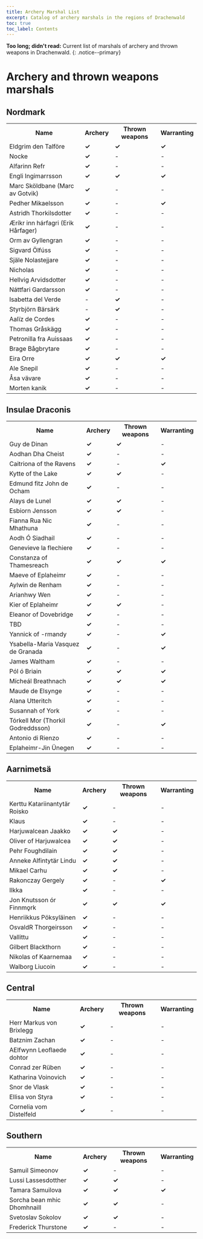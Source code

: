 ```yaml
---
title: Archery Marshal List 
excerpt: Catalog of archery marshals in the regions of Drachenwald
toc: true
toc_label: Contents
---
```


__Too long; didn't read:__ Current list of marshals of archery and thrown weapons in Drachenwald. 
{: .notice--primary}

# Archery and thrown weapons marshals 


## Nordmark


<table>
  <tr><th>Name</th><th>Archery</th><th>Thrown weapons</th><th>Warranting</th></tr>
  <tr><td>Eldgrim den Talföre</td><td><strong>✓</strong></td><td><strong>✓</strong></td><td><strong>✓</strong></td></tr>
  <tr><td>Nocke</td><td><strong>✓</strong></td><td>-</td><td>-</td></tr>
  <tr><td>Alfarinn Refr</td><td><strong>✓</strong></td><td>-</td><td>-</td></tr>
  <tr><td>Engli Ingimarrsson</td><td><strong>✓</strong></td><td><strong>✓</strong></td><td><strong>✓</strong></td></tr>
  <tr><td>Marc Sköldbane (Marc av Gotvik)</td><td><strong>✓</strong></td><td>-</td><td>-</td></tr>
  <tr><td>Pedher Mikaelsson</td><td><strong>✓</strong></td><td>-</td><td><strong>✓</strong></td></tr>
  <tr><td>Astridh Thorkilsdotter</td><td><strong>✓</strong></td><td>-</td><td>-</td></tr>
  <tr><td>Æríkr inn hárfagri (Erik Hårfager)</td><td><strong>✓</strong></td><td>-</td><td>-</td></tr>
  <tr><td>Orm av Gyllengran</td><td><strong>✓</strong></td><td>-</td><td>-</td></tr>
  <tr><td>Sigvard Ölfúss</td><td><strong>✓</strong></td><td>-</td><td>-</td></tr>
  <tr><td>Själe Nolastejjare</td><td><strong>✓</strong></td><td>-</td><td>-</td></tr>
  <tr><td>Nicholas</td><td><strong>✓</strong></td><td>-</td><td>-</td></tr>
  <tr><td>Hellvig Arvidsdotter</td><td><strong>✓</strong></td><td>-</td><td>-</td></tr>
  <tr><td>Náttfari Gardarsson</td><td><strong>✓</strong></td><td>-</td><td>-</td></tr>
  <tr><td>Isabetta del Verde</td><td>-</td><td><strong>✓</strong></td><td>-</td></tr>
  <tr><td>Styrbjörn Bärsärk</td><td>-</td><td><strong>✓</strong></td><td>-</td></tr>
  <tr><td>Aalïz de Cordes</td><td><strong>✓</strong></td><td>-</td><td>-</td></tr>
  <tr><td>Thomas Gråskägg</td><td><strong>✓</strong></td><td>-</td><td>-</td></tr>
  <tr><td>Petronilla fra Auissaas</td><td><strong>✓</strong></td><td>-</td><td>-</td></tr>
  <tr><td>Brage Bågbrytare</td><td><strong>✓</strong></td><td>-</td><td>-</td></tr>
  <tr><td>Eira Orre</td><td><strong>✓</strong></td><td><strong>✓</strong></td><td><strong>✓</strong></td></tr>
  <tr><td>Ale Snepil</td><td><strong>✓</strong></td><td>-</td><td>-</td></tr>
  <tr><td>Åsa vävare</td><td><strong>✓</strong></td><td>-</td><td>-</td></tr>
  <tr><td>Morten kanik</td><td><strong>✓</strong></td><td>-</td><td>-</td></tr>
</table>


## Insulae Draconis


<table>
  <tr><th>Name</th><th>Archery</th><th>Thrown weapons</th><th>Warranting</th></tr>
  <tr><td>Guy de Dinan</td><td><strong>✓</strong></td><td><strong>✓</strong></td><td>-</td></tr>
  <tr><td>Aodhan Dha Cheist</td><td><strong>✓</strong></td><td>-</td><td>-</td></tr>
  <tr><td>Caitriona of the Ravens</td><td><strong>✓</strong></td><td>-</td><td><strong>✓</strong></td></tr>
  <tr><td>Kytte of the Lake</td><td><strong>✓</strong></td><td><strong>✓</strong></td><td>-</td></tr>
  <tr><td>Edmund fitz John de Ocham</td><td><strong>✓</strong></td><td>-</td><td>-</td></tr>
  <tr><td>Alays de Lunel</td><td><strong>✓</strong></td><td><strong>✓</strong></td><td>-</td></tr>
  <tr><td>Esbiorn Jensson</td><td><strong>✓</strong></td><td><strong>✓</strong></td><td>-</td></tr>
  <tr><td>Fianna Rua Nic Mhathuna</td><td><strong>✓</strong></td><td>-</td><td>-</td></tr>
  <tr><td>Aodh Ó Siadhail</td><td><strong>✓</strong></td><td>-</td><td>-</td></tr>
  <tr><td>Genevieve la flechiere</td><td><strong>✓</strong></td><td>-</td><td>-</td></tr>
  <tr><td>Constanza of Thamesreach</td><td><strong>✓</strong></td><td><strong>✓</strong></td><td><strong>✓</strong></td></tr>
  <tr><td>Maeve of Eplaheimr</td><td><strong>✓</strong></td><td>-</td><td>-</td></tr>
  <tr><td>Aylwin de Renham</td><td><strong>✓</strong></td><td>-</td><td>-</td></tr>
  <tr><td>Arianhwy Wen</td><td><strong>✓</strong></td><td>-</td><td>-</td></tr>
  <tr><td>Kier of Eplaheimr</td><td><strong>✓</strong></td><td><strong>✓</strong></td><td>-</td></tr>
  <tr><td>Eleanor of Dovebridge</td><td><strong>✓</strong></td><td>-</td><td>-</td></tr>
  <tr><td>TBD</td><td><strong>✓</strong></td><td>-</td><td>-</td></tr>
  <tr><td>Yannick of -rmandy</td><td><strong>✓</strong></td><td>-</td><td><strong>✓</strong></td></tr>
  <tr><td>Ysabella-Maria Vasquez de Granada</td><td><strong>✓</strong></td><td>-</td><td><strong>✓</strong></td></tr>
  <tr><td>James Waltham</td><td><strong>✓</strong></td><td>-</td><td>-</td></tr>
  <tr><td>Pól ó Briain</td><td><strong>✓</strong></td><td><strong>✓</strong></td><td><strong>✓</strong></td></tr>
  <tr><td>Mícheál Breathnach</td><td><strong>✓</strong></td><td><strong>✓</strong></td><td><strong>✓</strong></td></tr>
  <tr><td>Maude de Elsynge</td><td><strong>✓</strong></td><td>-</td><td>-</td></tr>
  <tr><td>Alana Utteritch</td><td><strong>✓</strong></td><td>-</td><td>-</td></tr>
  <tr><td>Susannah of York</td><td><strong>✓</strong></td><td>-</td><td>-</td></tr>
  <tr><td>Tórkell Mor (Thorkil Godreddsson)</td><td><strong>✓</strong></td><td>-</td><td><strong>✓</strong></td></tr>
  <tr><td>Antonio di Rienzo</td><td><strong>✓</strong></td><td>-</td><td>-</td></tr>
  <tr><td>Eplaheimr-Jin Ünegen</td><td><strong>✓</strong></td><td>-</td><td>-</td></tr>
</table>


## Aarnimetsä

<table>
  <tr><th>Name</th><th>Archery</th><th>Thrown weapons</th><th>Warranting</th></tr>
  <tr><td>Kerttu Katariinantytär Roisko</td><td><strong>✓</strong></td><td>-</td><td>-</td></tr>
  <tr><td>Klaus</td><td><strong>✓</strong></td><td>-</td><td>-</td></tr>
  <tr><td>Harjuwalcean Jaakko</td><td><strong>✓</strong></td><td><strong>✓</strong></td><td>-</td></tr>
  <tr><td>Oliver of Harjuwalcea</td><td><strong>✓</strong></td><td><strong>✓</strong></td><td>-</td></tr>
  <tr><td>Pehr Foughdilain</td><td><strong>✓</strong></td><td><strong>✓</strong></td><td>-</td></tr>
  <tr><td>Anneke Alfintytär Lindu</td><td><strong>✓</strong></td><td><strong>✓</strong></td><td>-</td></tr>
  <tr><td>Mikael Carhu</td><td><strong>✓</strong></td><td><strong>✓</strong></td><td>-</td></tr>
  <tr><td>Rakonczay Gergely</td><td><strong>✓</strong></td><td>-</td><td><strong>✓</strong></td></tr>
  <tr><td>Ilkka</td><td><strong>✓</strong></td><td>-</td><td>-</td></tr>
  <tr><td>Jon Knutsson ór Finnmǫrk</td><td><strong>✓</strong></td><td><strong>✓</strong></td><td><strong>✓</strong></td></tr>
  <tr><td>Henriikkus Pöksyläinen</td><td><strong>✓</strong></td><td>-</td><td>-</td></tr>
  <tr><td>OsvaldR Thorgeirsson</td><td><strong>✓</strong></td><td>-</td><td>-</td></tr>
  <tr><td>Vallittu</td><td><strong>✓</strong></td><td>-</td><td>-</td></tr>
  <tr><td>Gilbert Blackthorn</td><td><strong>✓</strong></td><td>-</td><td>-</td></tr>
  <tr><td>Nikolas of Kaarnemaa</td><td><strong>✓</strong></td><td>-</td><td>-</td></tr>
  <tr><td>Walborg Liucoin</td><td><strong>✓</strong></td><td>-</td><td>-</td></tr>
</table>



## Central


<table>
  <tr><th>Name</th><th>Archery</th><th>Thrown weapons</th><th>Warranting</th></tr>
  <tr><td>Herr Markus von Brixlegg</td><td><strong>✓</strong></td><td>-</td><td>-</td></tr>
  <tr><td>Batznim Zachan</td><td><strong>✓</strong></td><td>-</td><td>-</td></tr>
  <tr><td>AElfwynn Leoflaede dohtor</td><td><strong>✓</strong></td><td>-</td><td>-</td></tr>
  <tr><td>Conrad zer Rüben</td><td><strong>✓</strong></td><td>-</td><td>-</td></tr>
  <tr><td>Katharina Voinovich</td><td><strong>✓</strong></td><td>-</td><td>-</td></tr>
  <tr><td>Snor de Vlask</td><td><strong>✓</strong></td><td>-</td><td>-</td></tr>
  <tr><td>Ellisa von Styra</td><td><strong>✓</strong></td><td>-</td><td>-</td></tr>
  <tr><td>Cornelia vom Distelfeld</td><td><strong>✓</strong></td><td>-</td><td>-</td></tr>
</table>


## Southern


<table>
  <tr><th>Name</th><th>Archery</th><th>Thrown weapons</th><th>Warranting</th></tr>
  <tr><td>Samuil Simeonov</td><td><strong>✓</strong></td><td>-</td><td>-</td></tr>
  <tr><td>Lussi Lassesdotther</td><td><strong>✓</strong></td><td><strong>✓</strong></td><td>-</td></tr>
  <tr><td>Tamara Samuilova</td><td><strong>✓</strong></td><td><strong>✓</strong></td><td><strong>✓</strong></td></tr>
  <tr><td>Sorcha bean mhic Dhomhnaill</td><td><strong>✓</strong></td><td><strong>✓</strong></td><td>-</td></tr>
  <tr><td>Svetoslav Sokolov</td><td><strong>✓</strong></td><td><strong>✓</strong></td><td>-</td></tr>
  <tr><td>Frederick Thurstone</td><td><strong>✓</strong></td><td>-</td><td>-</td></tr>
</table>

